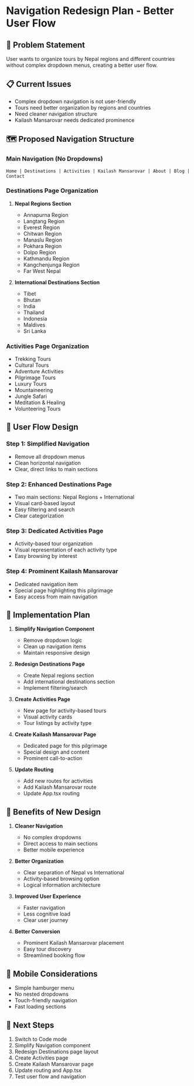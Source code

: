 # Navigation Redesign Plan - Better User Flow

## 🎯 Problem Statement
User wants to organize tours by Nepal regions and different countries without complex dropdown menus, creating a better user flow.

## 📋 Current Issues
- Complex dropdown navigation is not user-friendly
- Tours need better organization by regions and countries
- Need cleaner navigation structure
- Kailash Mansarovar needs dedicated prominence

## 🗺️ Proposed Navigation Structure

### **Main Navigation (No Dropdowns)**
```
Home | Destinations | Activities | Kailash Mansarovar | About | Blog | Contact
```

### **Destinations Page Organization**
1. **Nepal Regions Section**
   - Annapurna Region
   - Langtang Region  
   - Everest Region
   - Chitwan Region
   - Manaslu Region
   - Pokhara Region
   - Dolpo Region
   - Kathmandu Region
   - Kangchenjunga Region
   - Far West Nepal

2. **International Destinations Section**
   - Tibet
   - Bhutan
   - India
   - Thailand
   - Indonesia
   - Maldives
   - Sri Lanka

### **Activities Page Organization**
- Trekking Tours
- Cultural Tours
- Adventure Activities
- Pilgrimage Tours
- Luxury Tours
- Mountaineering
- Jungle Safari
- Meditation & Healing
- Volunteering Tours

## 🎨 User Flow Design

### **Step 1: Simplified Navigation**
- Remove all dropdown menus
- Clean horizontal navigation
- Clear, direct links to main sections

### **Step 2: Enhanced Destinations Page**
- Two main sections: Nepal Regions + International
- Visual card-based layout
- Easy filtering and search
- Clear categorization

### **Step 3: Dedicated Activities Page**
- Activity-based tour organization
- Visual representation of each activity type
- Easy browsing by interest

### **Step 4: Prominent Kailash Mansarovar**
- Dedicated navigation item
- Special page highlighting this pilgrimage
- Easy access from main navigation

## 🔧 Implementation Plan

1. **Simplify Navigation Component**
   - Remove dropdown logic
   - Clean up navigation items
   - Maintain responsive design

2. **Redesign Destinations Page**
   - Create Nepal regions section
   - Add international destinations section
   - Implement filtering/search

3. **Create Activities Page**
   - New page for activity-based tours
   - Visual activity cards
   - Tour listings by activity type

4. **Create Kailash Mansarovar Page**
   - Dedicated page for this pilgrimage
   - Special design and content
   - Prominent call-to-action

5. **Update Routing**
   - Add new routes for activities
   - Add Kailash Mansarovar route
   - Update App.tsx routing

## 🎯 Benefits of New Design

1. **Cleaner Navigation**
   - No complex dropdowns
   - Direct access to main sections
   - Better mobile experience

2. **Better Organization**
   - Clear separation of Nepal vs International
   - Activity-based browsing option
   - Logical information architecture

3. **Improved User Experience**
   - Faster navigation
   - Less cognitive load
   - Clear user journey

4. **Better Conversion**
   - Prominent Kailash Mansarovar placement
   - Easy tour discovery
   - Streamlined booking flow

## 📱 Mobile Considerations

- Simple hamburger menu
- No nested dropdowns
- Touch-friendly navigation
- Fast loading sections

## 🚀 Next Steps

1. Switch to Code mode
2. Simplify Navigation component
3. Redesign Destinations page layout
4. Create Activities page
5. Create Kailash Mansarovar page
6. Update routing and App.tsx
7. Test user flow and navigation